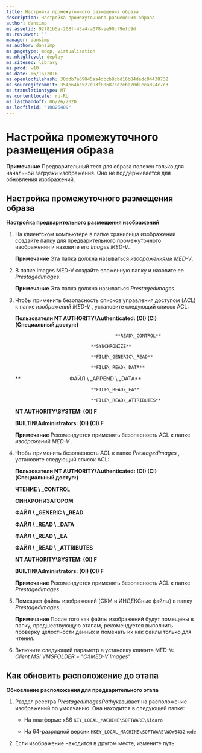 ```yaml
---
title: Настройка промежуточного размещения образа
description: Настройка промежуточного размещения образа
author: dansimp
ms.assetid: 92781b5a-208f-45a4-a078-ee90cf9efd9d
ms.reviewer: ''
manager: dansimp
ms.author: dansimp
ms.pagetype: mdop, virtualization
ms.mktglfcycl: deploy
ms.sitesec: library
ms.prod: w10
ms.date: 06/16/2016
ms.openlocfilehash: 38ddb7a69845aa4dbcb9cbd16b84dedc04438732
ms.sourcegitcommit: 354664bc527d93f80687cd2eba70d1eea024c7c3
ms.translationtype: MT
ms.contentlocale: ru-RU
ms.lasthandoff: 06/26/2020
ms.locfileid: "10826409"
---
```

# Настройка промежуточного размещения образа


**Примечание**  Предварительный тест для образа полезен только для начальной загрузки изображения. Оно не поддерживается для обновления изображений.

 

## Настройка промежуточного размещения образа


**Настройка предварительного размещения изображений**

1.  На клиентском компьютере в папке хранилища изображений создайте папку для предварительного промежуточного изображения и назовите его *Images MED-V*.

    **Примечание**  Эта папка должна называться *изображениями MED-V*.

     

2.  В папке Images MED-V создайте вложенную папку и назовите ее *PrestagedImages*.

    **Примечание**  Эта папка должна называться *PrestagedImages*.

     

3.  Чтобы применить безопасность списков управления доступом (ACL) к папке *изображений MED-V* , установите следующий список ACL:

    **Пользователи NT AUTHORITY\\Authenticated: (OI) (CI) (Специальный доступ:)**

                                             **READ\_CONTROL**

                                    **SYNCHRONIZE**

                                    **FILE\_GENERIC\_READ**

                                    **FILE\_READ\_DATA**

    **                                 ФАЙЛ \ _APPEND \ _DATA**

                                    **FILE\_READ\_EA**

                                    **FILE\_READ\_ATTRIBUTES**

    **NT AUTHORITY\\SYSTEM: (OI) F**

    **BUILTIN\\Administrators: (OI) (CI) F**

    **Примечание**  Рекомендуется применять безопасность ACL к папке *изображений MED-V* .

     

4.  Чтобы применить безопасность ACL к папке *PrestagedImages* , установите следующий список ACL:

    **Пользователи NT AUTHORITY\\Authenticated: (OI) (CI) (Специальный доступ:)**

    **ЧТЕНИЕ \ _CONTROL**

    **СИНХРОНИЗАТОРОМ**

    **ФАЙЛ \ _GENERIC \ _READ**

    **ФАЙЛ \ _READ \ _DATA**

    **ФАЙЛ \ _READ \ _EA**

    **ФАЙЛ \ _READ \ _ATTRIBUTES**

    **NT AUTHORITY\\SYSTEM: (OI) F**

    **BUILTIN\\Administrators: (OI) (CI) F**

    **Примечание**  Рекомендуется применять безопасность ACL к папке *PrestagedImages* .

     

5.  Помещает файлы изображений (CKM и ИНДЕКСные файлы) в папку *PrestagedImages* .

    **Примечание**  После того как файлы изображений будут помещены в папку, предшествующую этапам, рекомендуется выполнить проверку целостности данных и помечать их как файлы только для чтения.

     

6.  Включите следующий параметр в установку клиента MED-V: *Client.MSI VMSFOLDER = "C:\\MED-V Images"*.

## Как обновить расположение до этапа


**Обновление расположения для предварительного этапа**

1.  Раздел реестра *PrestagedImagesPath*указывает на расположение изображений по умолчанию. Она находится в следующей папке:

    -   На платформе x86 `KEY_LOCAL_MACHINE\SOFTWARE\Kidaro`

    -   На 64-разрядной версии `HKEY_LOCAL_MACHINE\SOFTWARE\WOW6432node`

2.  Если изображение находится в другом месте, измените путь.

 

 





